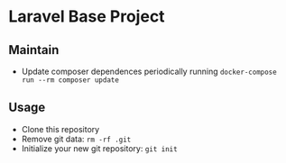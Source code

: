 # Laravel Base Project

## Maintain

* Update composer dependences periodically running `docker-compose run --rm composer update`

## Usage

* Clone this repository
* Remove git data: `rm -rf .git`
* Initialize your new git repository: `git init`